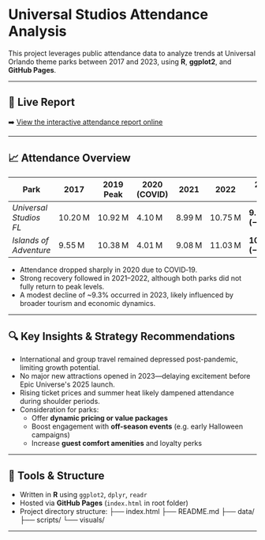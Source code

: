 # Universal Studios Attendance Analysis

This project leverages public attendance data to analyze trends at Universal Orlando theme parks between 2017 and 2023, using **R**, **ggplot2**, and **GitHub Pages**.

---

## 🚀 Live Report  
➡️ [View the interactive attendance report online](https://alexxx2339.github.io/Universal-Studios-Financial-Economic-Analysis/)

---

## 📈 Attendance Overview

| Park                     | 2017     | 2019 Peak | 2020 (COVID) | 2021     | 2022     | 2023 (↓)       |
|--------------------------|----------|-----------|--------------|----------|----------|----------------|
| *Universal Studios FL*   | 10.20 M  | 10.92 M   | 4.10 M       | 8.99 M   | 10.75 M  | **9.75 M (−9.3%)** |
| *Islands of Adventure*   | 9.55 M   | 10.38 M   | 4.01 M       | 9.08 M   | 11.03 M  | **10.00 M (−9.3%)** |

- Attendance dropped sharply in 2020 due to COVID‑19.
- Strong recovery followed in 2021–2022, although both parks did not fully return to peak levels.
- A modest decline of ~9.3% occurred in 2023, likely influenced by broader tourism and economic dynamics.

---

## 🔍 Key Insights & Strategy Recommendations

- International and group travel remained depressed post-pandemic, limiting growth potential.
- No major new attractions opened in 2023—delaying excitement before Epic Universe's 2025 launch.
- Rising ticket prices and summer heat likely dampened attendance during shoulder periods.
- Consideration for parks:
  - Offer **dynamic pricing or value packages**
  - Boost engagement with **off-season events** (e.g. early Halloween campaigns)
  - Increase **guest comfort amenities** and loyalty perks

---

## 🧰 Tools & Structure

- Written in **R** using `ggplot2`, `dplyr`, `readr`
- Hosted via **GitHub Pages** (`index.html` in root folder)
- Project directory structure:
├── index.html
├── README.md
├── data/
├── scripts/
└── visuals/


---








